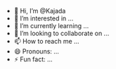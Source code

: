 - 👋 Hi, I’m @Kajada
- 👀 I’m interested in ...
- 🌱 I’m currently learning ...
- 💞️ I’m looking to collaborate on ...
- 📫 How to reach me ...
- 😄 Pronouns: ...
- ⚡ Fun fact: ...

<!---
Kajada/Kajada is a ✨ special ✨ repository because its `README.md` (this file) appears on your GitHub profile.
You can click the Preview link to take a look at your changes.
--->
